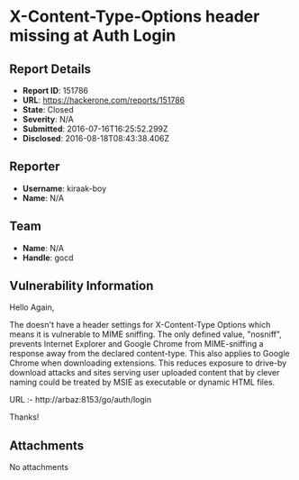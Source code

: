 # X-Content-Type-Options header missing at Auth Login

## Report Details
- **Report ID**: 151786
- **URL**: https://hackerone.com/reports/151786
- **State**: Closed
- **Severity**: N/A
- **Submitted**: 2016-07-16T16:25:52.299Z
- **Disclosed**: 2016-08-18T08:43:38.406Z

## Reporter
- **Username**: kiraak-boy
- **Name**: N/A

## Team
- **Name**: N/A
- **Handle**: gocd

## Vulnerability Information
Hello Again,

The doesn't have a header settings for X-Content-Type Options which means it is vulnerable to MIME sniffing. The only defined value, "nosniff", prevents Internet Explorer and Google Chrome from MIME-sniffing a response away from the declared content-type. This also applies to Google Chrome when downloading extensions. This reduces exposure to drive-by download attacks and sites serving user uploaded content that by clever naming could be treated by MSIE as executable or dynamic HTML files.

URL :- http://arbaz:8153/go/auth/login

Thanks!

## Attachments
No attachments
